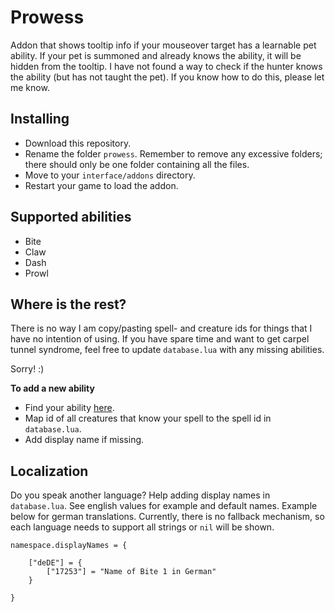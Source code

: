 # Prowess
Addon that shows tooltip info if your mouseover target has a learnable pet ability. If your pet is summoned and already knows the ability, it will be hidden from the tooltip. I have not found a way to check if the hunter knows the ability (but has not taught the pet). If you know how to do this, please let me know.


## Installing
* Download this repository.
* Rename the folder `prowess`. Remember to remove any excessive folders; there should only be one folder containing all the files.
* Move to your `interface/addons` directory.
* Restart your game to load the addon.


## Supported abilities
* Bite
* Claw
* Dash
* Prowl


## Where is the rest?
There is no way I am copy/pasting spell- and creature ids for things that I have no intention of using. If you have spare time and want to get carpel tunnel syndrome, feel free to update `database.lua` with any missing abilities. 

Sorry! :)

__To add a new ability__
* Find your ability [here](https://www.wow-petopia.com/classic/abilities.php).
* Map id of all creatures that know your spell to the spell id in `database.lua`.
* Add display name if missing.


## Localization
Do you speak another language? Help adding display names in `database.lua`. See english values for example and default names. Example below for german translations. Currently, there is no fallback mechanism, so each language needs to support all strings or `nil` will be shown.

    namespace.displayNames = {

        ["deDE"] = {
            ["17253"] = "Name of Bite 1 in German"
        }

    }